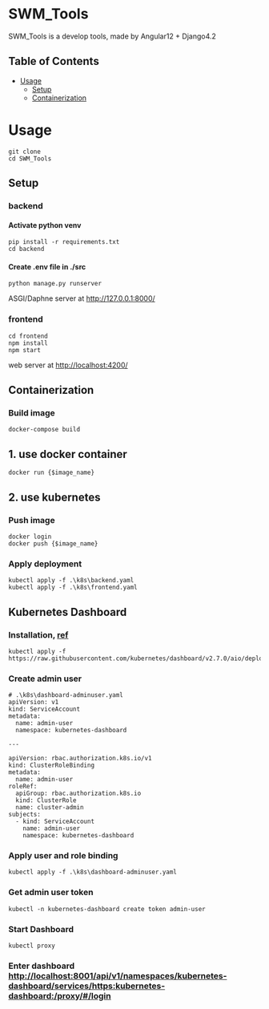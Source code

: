 # SWM_Tools

SWM_Tools is a develop tools, made by Angular12 + Django4.2

## Table of Contents
- [Usage](#Usage) 
    - [Setup](#Setup)
    - [Containerization](#Containerization)  
# Usage
```
git clone
cd SWM_Tools
```

## Setup
### backend
#### Activate python venv
```
pip install -r requirements.txt
cd backend
```
#### Create .env file in ./src
```
python manage.py runserver     
```
ASGI/Daphne server at <http://127.0.0.1:8000/>
### frontend
```
cd frontend
npm install
npm start
```
web server at <http://localhost:4200/>

## Containerization
### Build image
``` 
docker-compose build
```
## 1. use docker container
```
docker run {$image_name}
```
## 2. use kubernetes
###  Push image
```
docker login
docker push {$image_name}
```
### Apply deployment
```
kubectl apply -f .\k8s\backend.yaml
kubectl apply -f .\k8s\frontend.yaml
```

## Kubernetes Dashboard
### Installation, [ref](https://ciao-chung.com/page/article/kubernetes-dashboard-manage-cluster)
```
kubectl apply -f https://raw.githubusercontent.com/kubernetes/dashboard/v2.7.0/aio/deploy/recommended.yaml
```
### Create admin user
```
# .\k8s\dashboard-adminuser.yaml
apiVersion: v1
kind: ServiceAccount
metadata:
  name: admin-user
  namespace: kubernetes-dashboard

---

apiVersion: rbac.authorization.k8s.io/v1
kind: ClusterRoleBinding
metadata:
  name: admin-user
roleRef:
  apiGroup: rbac.authorization.k8s.io
  kind: ClusterRole
  name: cluster-admin
subjects:
  - kind: ServiceAccount
    name: admin-user
    namespace: kubernetes-dashboard
```

### Apply user and role binding
```
kubectl apply -f .\k8s\dashboard-adminuser.yaml
```
### Get admin user token
```
kubectl -n kubernetes-dashboard create token admin-user
```
### Start Dashboard
```
kubectl proxy
```

### Enter dashboard <http://localhost:8001/api/v1/namespaces/kubernetes-dashboard/services/https:kubernetes-dashboard:/proxy/#/login>